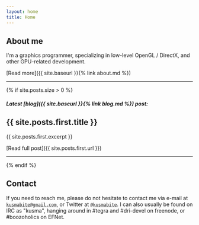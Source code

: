 ```yaml
---
layout: home
title: Home
---
```

## About me

I'm a graphics programmer, specializing in low-level OpenGL / DirectX, and
other GPU-related development.

[Read more]({{ site.baseurl }}{% link about.md %})

---

{% if site.posts.size > 0 %}
##### Latest [blog]({{ site.baseurl }}{% link blog.md %}) post:
## {{ site.posts.first.title }}

{{ site.posts.first.excerpt }}

[Read full post]({{ site.posts.first.url }})


---
{% endif %}


## Contact

If you need to reach me, please do not hesitate to contact me via e-mail at
[`kusmabite@gmail.com`](mailto:kusmabite@gmail.com), or Twitter at
[`@kusmabite`](https://twitter.com/kusmabite). I can also usually be found
on IRC as "kusma", hanging around in #tegra and #dri-devel on freenode,
or #boozoholics on EFNet.
